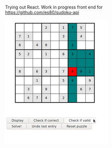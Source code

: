 Trying out React.
Work in progress front end for https://github.com/es80/sudoku-api

![Screenshot](/screenshot.png?raw=true)
